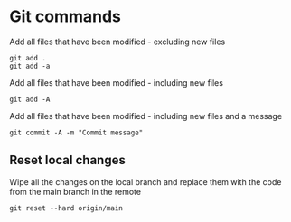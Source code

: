 # Git commands

Add all files that have been modified - excluding new files

```
git add .
git add -a
```

Add all files that have been modified - including new files

```
git add -A
```

Add all files that have been modified - including new files and a message

```
git commit -A -m "Commit message"
```

## Reset local changes

Wipe all the changes on the local branch and replace them with the code from the main branch in the remote

```
git reset --hard origin/main
```
